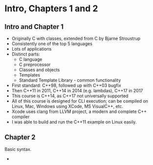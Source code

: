 # Intro, Chapters 1 and 2

## Intro and Chapter 1

* Originally C with classes, extended from C by Bjarne Stroustrup
* Consistently one of the top 5 languages
* Lots of applications
* Distinct parts:
  * C language
  * C preprocessor
  * Classes and objects
  * Templates
  * Standard Template Library - common functionality
* First standard: C++98, followed up with C++03 bugfix
* Then C++11 in 2011, C++14 in 2014 (e.g. lambdas), C++17 in 2017
* This course is C++14, as C++17 not universally supported
* All of this course is designed for CLI execution; can be compiled on Linux, Mac, Windows using XCode, MS VisualC++, etc.
* Xcode uses clang from LLVM project, a modern and complete C++ compiler
* I was able to build and run the C++11 example on Linux easily.

## Chapter 2

Basic syntax.

* 